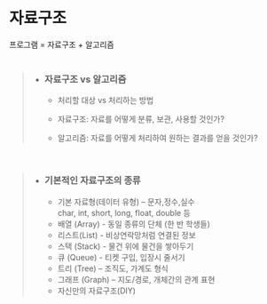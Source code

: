 # 자료구조

프로그램 = 자료구조 + 알고리즘   
<br/>

> * ### 자료구조 vs 알고리즘   
>   * 처리할 대상 vs 처리하는 방법   
>  
>   * 자료구조: 자료를 어떻게 분류, 보관, 사용할 것인가?   
>   * 알고리즘: 자료를 어떻게 처리하여 원하는 결과를 얻을 것인가?   
   
<br/>


> * ### 기본적인 자료구조의 종류
>   * 기본 자료형(데이터 유형) – 문자,정수,실수   
>   char, int, short, long, float, double 등
>   * 배열 (Array) - 동일 종류의 단체 (한 반 학생들)
>   * 리스트(List) - 비상연락망처럼 연결된 정보 
>   * 스택 (Stack) - 물건 위에 물건을 쌓아두기
>   * 큐 (Queue) - 티켓 구입, 입장시 줄서기
>   * 트리 (Tree) – 조직도, 가계도 형식
>   * 그래프 (Graph) – 지도/경로, 개체간의 관계 표현
>   * 자신만의 자료구조(DIY)
